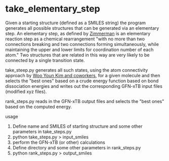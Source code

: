 # take_elementary_step
Given a starting structure (defined as a SMILES string) the program generates all possible structures that can be
generated via an elementary step. An elementary step, as defined by [Zimmerman](http://dx.doi.org/10.1002/jcc.23271) is 
an elementary reaction step as a chemical rearrangement "with no more than two connections breaking and two connections forming simultaneously, while maintaining the upper and lower limits for coordination number of each atom." Two structures that are related in this way are very likely to be connected by a single transition state.

take_steep.py generates all such states, using the atom connectivity approach by [Woo Youn Kim and coworkers](http://dx.doi.org/10.1039/C7SC03628K), for a given molecule and then selects the "best ones" based on a crude energy function based on bond dissociation energies and writes out the corresponding GFN-xTB input files (modified xyz files).

rank_steps.py reads in the GFN-xTB output files and selects the "best ones" based on the computed energy.

usage
1. Define name and SMILES of starting structure and some other parameters in  take_steps.py 
2. python take_steps.py > input_smiles
3. perform the GFN-xTB (or other) calculations
4. Define directory and some other parameters in rank_steps.py
5. python rank_steps.py > output_smiles
